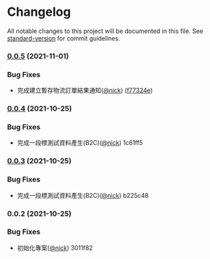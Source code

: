 # Changelog

All notable changes to this project will be documented in this file. See [standard-version](https://github.com/conventional-changelog/standard-version) for commit guidelines.

### [0.0.5](https://github.com/castion2293/ecpay-express/compare/v0.0.4...v0.0.5) (2021-11-01)


### Bug Fixes

* 完成建立暫存物流訂單結果通知([@nick](https://github.com/nick)) ([f77324e](https://github.com/castion2293/ecpay-express/commit/f77324e08e976f2e0ef141f64b06e4d607e35bbf))

### [0.0.4](///compare/v0.0.3...v0.0.4) (2021-10-25)


### Bug Fixes

* 完成一段標測試資料產生(B2C)([@nick](undefined/nick)) 1c61ff5

### [0.0.3](///compare/v0.0.2...v0.0.3) (2021-10-25)


### Bug Fixes

* 完成一段標測試資料產生(B2C)([@nick](undefined/nick)) b225c48

### 0.0.2 (2021-10-25)


### Bug Fixes

* 初始化專案([@nick](undefined/nick)) 3011f82

